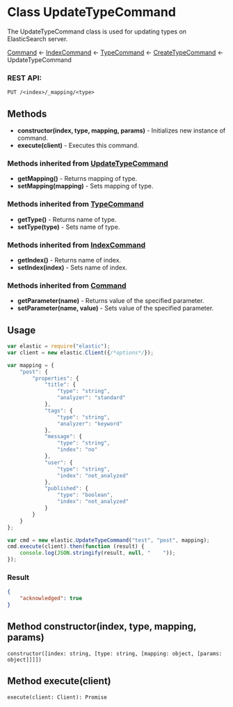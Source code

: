 # Class UpdateTypeCommand

The UpdateTypeCommand class is used for updating types on ElasticSearch server.

[Command](command.md) ← [IndexCommand](index_command.md) ← [TypeCommand](type_command.md) ←
[CreateTypeCommand](create_type_command.md) ← UpdateTypeCommand

### REST API:
```
PUT /<index>/_mapping/<type>
```

## Methods
* **constructor(index, type, mapping, params)** - Initializes new instance of command.
* **execute(client)** - Executes this command.

### Methods inherited from [UpdateTypeCommand](update_type_command.md)
* **getMapping()** - Returns mapping of type.
* **setMapping(mapping)** - Sets mapping of type.

### Methods inherited from [TypeCommand](type_command.md)
* **getType()** - Returns name of type.
* **setType(type)** - Sets name of type.

### Methods inherited from [IndexCommand](index_command.md)
* **getIndex()** - Returns name of index.
* **setIndex(index)** - Sets name of index.

### Methods inherited from [Command](command.md)
* **getParameter(name)** - Returns value of the specified parameter.
* **setParameter(name, value)** - Sets value of the specified parameter.

## Usage
```javascript
var elastic = require("elastic");
var client = new elastic.Client({/*options*/});

var mapping = {
    "post": {
        "properties": {
            "title": {
                "type": "string",
                "analyzer": "standard"
            },
            "tags": {
                "type": "string",
                "analyzer": "keyword"
            },
            "message": {
                "type": "string",
                "index": "no"
            },
            "user": {
                "type": "string",
                "index": "not_analyzed"
            },
            "published": {
                "type": "boolean",
                "index": "not_analyzed"
            }
        }
    }
};

var cmd = new elastic.UpdateTypeCommand("test", "post", mapping);
cmd.execute(client).then(function (result) {
    console.log(JSON.stringify(result, null, "    "));
});
```

### Result
```json
{
    "acknowledged": true
}
```

## Method constructor(index, type, mapping, params)
```
constructor([index: string, [type: string, [mapping: object, [params: object]]]])
```

## Method execute(client)
```
execute(client: Client): Promise
```
